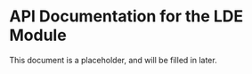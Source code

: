 
# API Documentation for the LDE Module

This document is a placeholder, and will be filled in later.
